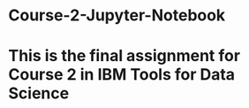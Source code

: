 # Course-2-Jupyter-Notebook

# This is the final assignment for Course 2 in IBM Tools for Data Science

